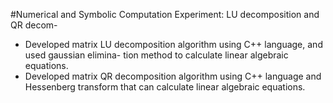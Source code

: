 #Numerical and Symbolic Computation Experiment: LU decomposition and QR decom-
- Developed matrix LU decomposition algorithm using C++ language, and used gaussian elimina-
tion method to calculate linear algebraic equations.
- Developed matrix QR decomposition algorithm using C++ language and Hessenberg transform
that can calculate linear algebraic equations.